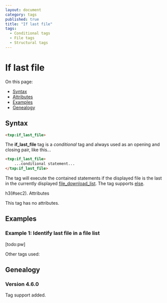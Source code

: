```yaml
---
layout: document
category: tags
published: true
title: "If last file"
tags:
  - Conditional tags
  - File tags
  - Structural tags
---
```


# If last file

On this page:

* [Syntax](#user-content-syntax)
* [Attributes](#user-content-attributes)
* [Examples](#user-content-examples)
* [Genealogy](#user-content-genealogy)

## Syntax

~~~ html
<txp:if_last_file>
~~~

The **if_last_file** tag is a *conditional* tag and always used as an opening and closing pair, like this...

~~~ html
<txp:if_last_file>
    ...conditional statement...
</txp:if_last_file>
~~~

The tag will execute the contained statements if the displayed file is the last in the currently displayed [file_download_list](file-download-list). The tag supports [else](else).

h3(#sec2). Attributes

This tag has no attributes.

## Examples

### Example 1: Identify last file in a file list

[todo:pw]

Other tags used:

## Genealogy

### Version 4.6.0

Tag support added.

